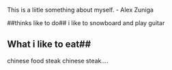 This is a liitle something about myself. - Alex Zuniga 

##thinks like to do##
i like to snowboard and play guitar 

## What i like to eat##
chinese food 
steak 
chinese steak.... 


